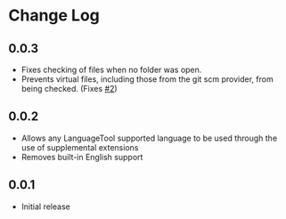 # Change Log

## 0.0.3
- Fixes checking of files when no folder was open.
- Prevents virtual files, including those from the git scm provider, from being checked. (Fixes [#2](https://github.com/adamvoss/vscode-languagetool/issues/2))

## 0.0.2
- Allows any LanguageTool supported language to be used through the use of supplemental extensions
- Removes built-in English support

## 0.0.1
- Initial release

